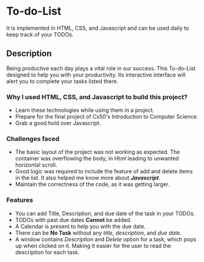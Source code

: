 # To-do-List
It is implemented in HTML, CSS, and Javascript and can be used daily to keep track of your TODOs.

## Description
Being productive each day plays a vital role in our success. This To-do-List designed to help you with
your productivity. Its interactive interface will alert you to complete your tasks listed there.
  ### Why I used HTML, CSS, and Javascript to build this project?
   * Learn these technologies while using them in a project.
   * Prepare for the final project of Cs50's Introduction to Computer Science.
   * Grab a good hold over Javascript.
  ### Challenges faced
   * The basic layout of the project was not working as expected. 
        The container was overflowing the body, in Html leading to unwanted horizontal scroll.
   * Good logic was required to include the feature of add and delete items in the list. 
     It also helped me know more about **_Javascript_**.
   * Maintain the correctness of the code, as it was getting larger.
  ### Features
  * You can add Title, Description, and due date of the task in your TODOs. 
  * TODOs with past due dates **Cannot** be added.
  * A Calendar is present to help you with the due date.
  * There can be **No Task** without any *title*, *description*, and *due date*.
  * A window contains *Description* and *Delete* option for a task, which pops up when clicked on it. Making it easier for the user to read the description for each task. 
